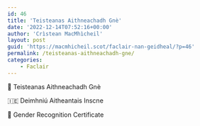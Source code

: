 ```yaml
---
id: 46
title: 'Teisteanas Aithneachadh Gnè'
date: '2022-12-14T07:52:16+00:00'
author: 'Crìstean MacMhìcheil'
layout: post
guid: 'https://macmhicheil.scot/faclair-nan-geidheal/?p=46'
permalink: /teisteanas-aithneachadh-gne/
categories:
    - Faclair
---
```


&#x1f3f4;&#xe0067;&#xe0062;&#xe0073;&#xe0063;&#xe0074;&#xe007f; Teisteanas Aithneachadh Gnè

&#x1f1ee;&#x1f1ea; Deimhniú Aitheantais Inscne

&#x1f3f4;&#xe0067;&#xe0062;&#xe0065;&#xe006e;&#xe0067;&#xe007f; Gender Recognition Certificate
